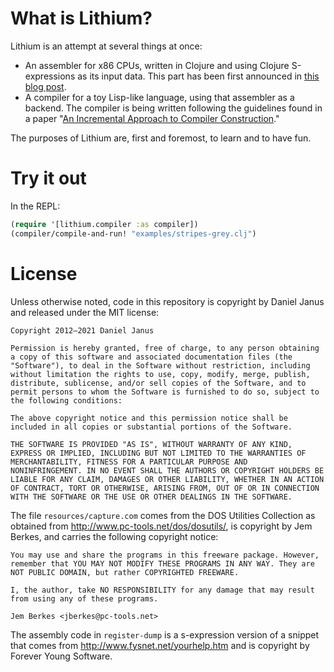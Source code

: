 # What is Lithium?

Lithium is an attempt at several things at once:

 * An assembler for x86 CPUs, written in Clojure and using
   Clojure S-expressions as its input data. This part has been
   first announced in [this blog post][1].
 * A compiler for a toy Lisp-like language, using that assembler as a
   backend. The compiler is being written following the guidelines
   found in a paper "[An Incremental Approach to Compiler Construction][2]."

The purposes of Lithium are, first and foremost, to learn and to have fun.

# Try it out

In the REPL:

```clojure
(require '[lithium.compiler :as compiler])
(compiler/compile-and-run! "examples/stripes-grey.clj")
```

# License

Unless otherwise noted, code in this repository is copyright by
Daniel Janus and released under the MIT license:

```
Copyright 2012–2021 Daniel Janus

Permission is hereby granted, free of charge, to any person obtaining
a copy of this software and associated documentation files (the
"Software"), to deal in the Software without restriction, including
without limitation the rights to use, copy, modify, merge, publish,
distribute, sublicense, and/or sell copies of the Software, and to
permit persons to whom the Software is furnished to do so, subject to
the following conditions:

The above copyright notice and this permission notice shall be
included in all copies or substantial portions of the Software.

THE SOFTWARE IS PROVIDED "AS IS", WITHOUT WARRANTY OF ANY KIND,
EXPRESS OR IMPLIED, INCLUDING BUT NOT LIMITED TO THE WARRANTIES OF
MERCHANTABILITY, FITNESS FOR A PARTICULAR PURPOSE AND
NONINFRINGEMENT. IN NO EVENT SHALL THE AUTHORS OR COPYRIGHT HOLDERS BE
LIABLE FOR ANY CLAIM, DAMAGES OR OTHER LIABILITY, WHETHER IN AN ACTION
OF CONTRACT, TORT OR OTHERWISE, ARISING FROM, OUT OF OR IN CONNECTION
WITH THE SOFTWARE OR THE USE OR OTHER DEALINGS IN THE SOFTWARE.
```

The file `resources/capture.com` comes from the DOS Utilities Collection as obtained
from http://www.pc-tools.net/dos/dosutils/, is copyright by Jem Berkes, and carries the
following copyright notice:

```
You may use and share the programs in this freeware package. However,
remember that YOU MAY NOT MODIFY THESE PROGRAMS IN ANY WAY. They are
NOT PUBLIC DOMAIN, but rather COPYRIGHTED FREEWARE.

I, the author, take NO RESPONSIBILITY for any damage that may result
from using any of these programs.

Jem Berkes <jberkes@pc-tools.net>
```

The assembly code in `register-dump` is a s-expression version of a snippet
that comes from http://www.fysnet.net/yourhelp.htm and is copyright by
Forever Young Software.

 [1]: https://blog.danieljanus.pl/2012/05/14/lithium/
 [2]: http://scheme2006.cs.uchicago.edu/11-ghuloum.pdf
